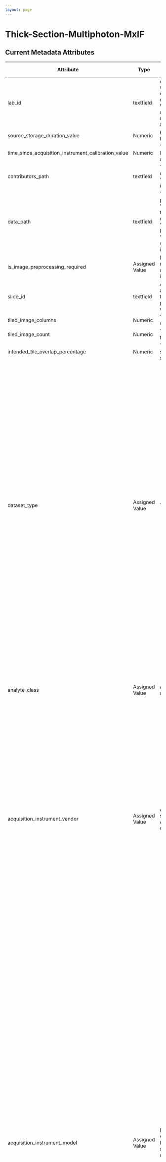 ```yaml
--- 
layout: page 
---
```

# Thick-Section-Multiphoton-MxIF 

## Current Metadata Attributes 

| Attribute                                           | Type      | Description                                                                                                                                                                                                                                                                                                                                                                                                                                                                                                                                                                          | Allowable Values                                                          | Required   |
|-----------------------------------------------------|-----------|--------------------------------------------------------------------------------------------------------------------------------------------------------------------------------------------------------------------------------------------------------------------------------------------------------------------------------------------------------------------------------------------------------------------------------------------------------------------------------------------------------------------------------------------------------------------------------------|----------------------------------------------------------------|------------|
| lab_id                                              | textfield | An internal field labs can use it to add whatever ID(s) they want or need for dataset validation and tracking. This could be a single ID (e.g., "Visium_9OLC_A4_S1") or a delimited list of IDs (e.g., “9OL; 9OLC.A2; Visium_9OLC_A4_S1”). This field will not be accessible to anyone outside of the consortium and no effort will be made to check if IDs provided by one data provider are also used by another.                                                                                                                                                                  |                                                                | False      |
| source_storage_duration_value                       | Numeric   | How long was the source material (parent) stored, prior to this sample being processed.                                                                                                                                                                                                                                                                                                                                                                                                                                                                                              |                                                                | True       |
| time_since_acquisition_instrument_calibration_value | Numeric   | The amount of time since the acqusition instrument was last serviced by the vendor. This provides a metric for assessing drift in data capture.                                                                                                                                                                                                                                                                                                                                                                                                                                      |                                                                | False      |
| contributors_path                                   | textfield | The path to the file with the ORCID IDs for all contributors of this dataset (e.g., "extras/contributors.tsv" or "./contributors.tsv"). This is an internal metadata field that is just used for ingest.                                                                                                                                                                                                                                                                                                                                                                             |                                                                | True       |
| data_path                                           | textfield | The top level directory containing the raw and/or processed data. For a single dataset upload this might be "." where as for a data upload containing multiple datasets, this would be the directory name for the respective dataset. For instance, if the data is within a directory called "TEST001-RK" use syntax "/TEST001-RK/" for this field. If there are multiple directory levels, use the format "/TEST001-RK/Run1/Pass2" in which "Pass2" is the subdirectory where the single dataset's data is stored. This is an internal metadata field that is just used for ingest. |                                                                | True       |
| is_image_preprocessing_required                    | Assigned Value  | Depending on if the acquisition instrument was a microscope, slide scanner, etc. will indicate whether or not any level of preprocessing was required to assemble the image (e.g., fusing image tiles) .                                                                                                                                                                                                                                                                                                                                                                             | [Yes],[No]                                                     | False      |
| slide_id                                            | textfield | A unique ID denoting the slide used. This allows users the ability to determine which tissue sections were processed together on the same slide. It is recommended that data providers prefix the ID with the center name, to prevent values overlapping across centers.                                                                                                                                                                                                                                                                                                             |                                                                | False      |
| tiled_image_columns                                 | Numeric   | This is how many columns used in stitching. This is sometimes referred to as the grid size x.                                                                                                                                                                                                                                                                                                                                                                                                                                                                                        |                                                                | False      |
| tiled_image_count                                   | Numeric   | This is the total number of raw (tiled) images captured, that are to be stitched together.                                                                                                                                                                                                                                                                                                                                                                                                                                                                                           |                                                                | False      |
| intended_tile_overlap_percentage                    | Numeric   | The amount of overlap between tiled images. This is the set point, where as during image acquisition there will be slight variations due to stage registration.                                                                                                                                                                                                                                                                                                                                                                                                                      |                                                                | False      |
| dataset_type                                        | Assigned Value      | The specific type of dataset being produced.                                                                                                                                                                                                                                                                                                                                                                                                                                                                                                                                         | 10X Multiome, 2D Imaging Mass Cytometry, ATACseq, Auto-fluorescence, Cell DIVE, CODEX, Confocal, CosMx, CyCIF, DBiT, DESI, Enhanced Stimulated Raman Spectroscopy (SRS), GeoMx (nCounter), GeoMx (NGS), HiFi-Slide, Histology, LC-MS, Light Sheet, MALDI, MERFISH, MIBI, Molecular Cartography, MUSIC, nanoSPLITS, PhenoCycler, Resolve, RNAseq, RNAseq (with probes), Second Harmonic Generation (SHG), SIMS, SNARE-seq2, Stereo-seq, Thick section Multiphoton MxIF, Visium (no probes), Visium (with probes), Xenium| True       |
| analyte_class                                       | Assigned Value      | Analytes are the target molecules being measured with the assay.                                                                                                                                                                                                                                                                                                                                                                                                                                                                                                                     |  Chromatin, DNA, DNA + RNA, Endogenous fluorophores, Fluorochrome, Lipid, Metabolite, Nucleic acid and protein, Peptide, Polysaccharide, Protein, RNA  | True       |
| acquisition_instrument_vendor                       | Assigned Value      | An acquisition instrument is the device that contains the signal detection hardware and signal processing software. Assays generate signals such as light of various intensities or color or signals representing the molecular mass.                                                                                                                                                                                                                                                                                                                                                | Akoya Biosciences, Andor, BGI Genomics, Bruker, Cytiva, Evident Scientific (Olympus), GE Healthcare, Hamamatsu, Huron Digital Pathology, Illumina, In-House, Ionpath, Keyence, Leica Biosystems, Leica Microsystems, Motic, NanoString, Resolve Biosciences, Sciex, Standard BioTools (Fluidigm), Thermo Fisher Scientific, Zeiss Microscopy | True       |
| acquisition_instrument_model                        | Assigned Value      | Manufacturers of an acquisition instrument may offer various versions (models) of that instrument with different features or sensitivities. Differences in features or sensitivities may be relevant to processing or interpretation of the data.                                                                                                                                                                                                                                                                                                                                    | Aperio AT2, Aperio CS2, Axio Observer 3, Axio Observer 5, Axio Observer 7, Axio Scan.Z1, BZ-X710, BZ-X800, BZ-X810, CosMx Spatial Molecular Imager, Custom: Multiphoton, Digital Spatial Profiler, DM6 B, DNBSEQ-T7, EVOS M7000, HiSeq 2500, HiSeq 4000, Hyperion Imaging System, IN Cell Analyzer 2200, Lightsheet 7, MALDI timsTOF Flex Prototype, MIBIscope, MoticEasyScan One, NanoZoomer 2.0-HT, NanoZoomer S210, NanoZoomer S360, NanoZoomer S60, NanoZoomer-SQ, NextSeq 2000, NextSeq 500, NextSeq 550, NovaSeq 6000, NovaSeq X, NovaSeq X Plus, Orbitrap Eclipse Tribrid, Orbitrap Fusion Lumos Tribrid, Phenocycler-Fusion 1.0, Phenocycler-Fusion 2.0, PhenoImager Fusion, Q Exactive, Q Exactive HF, Q Exactive UHMR, QTRAP 5500, Resolve Biosciences Molecular Cartography, SCN400, STELLARIS 5, TissueScope LE Slide Scanner, Unknown, VS200 Slide Scanner, Xenium Analyzer, Zyla 4.2 sCMOS | True       |
| source_storage_duration_unit                        | Assigned Value      | The time duration unit of measurement                                                                                                                                                                                                                                                                                                                                                                                                                                                                                                                                                | hour, month, day, minute, year | True       |
| time_since_acquisition_instrument_calibration_unit  | Assigned Value      | The time unit of measurement                                                                                                                                                                                                                                                                                                                                                                                                                                                                                                                                                         | month, day, year | False      |
| tile_configuration                                  | Assigned Value      | This is how the tiles are configured for stitching.                                                                                                                                                                                                                                                                                                                                                                                                                                                                                                                                  | Column-by-column, Not applicable, Row-by-row, Snake-by-columns, Snake-by-rows | False      |
| scan_direction                                      | Assigned Value      | This is the direction of imaging, which is required for stitching.                                                                                                                                                                                                                                                                                                                                                                                                                                                                                                                   | Left-and-down, Left-and-up, Not applicable, Right-and-down, Right-and-up | False      |
| metadata_schema_id                                  | textfield | The string that serves as the definitive identifier for the metadata schema version and is readily interpretable by computers for data validation and processing. Example: 22bc762a-5020-419d-b170-24253ed9e8d9                                                                                                                                                                                                                                                                                                                                                                      |                                                                | True       |
| preparation_protocol_doi                            | Link      | DOI for the protocols.io page that describes the assay or sample procurment and preparation. For example for an imaging assay, the protocol might include staining of a section through the creation of an OME-TIFF file. In this case the protocol would include any image processing steps required to create the OME-TIFF file. Example: https://dx.doi.org/10.17504/protocols.io.eq2lyno9qvx9/v1                                                                                                                                                                                 |                                                                | True       |
| is_targeted                                        | Assigned Value      | Specifies whether or not a specific molecule(s) is/are targeted for detection/measurement by the assay ("Yes" or "No"). The CODEX analyte is protein.                                                                                                                                                                                                                                                                                                                                                                                                                                | [Yes],[No]                                                            | True       |
| antibodies_path                                     | textfield | This is the location of the antibodies.tsv file relative to the root of the top level of the upload directory structure. This path should begin with "." and would likely be something like "./extras/antibodies.tsv".                                                                                                                                                                                                                                                                                                                                                               |                                                                | True       |
| parent_sample_id                                    | textfield | Unique HuBMAP or SenNet identifier of the sample (i.e., block, section or suspension) used to perform this assay. For example, for a RNAseq assay, the parent would be the suspension, whereas, for one of the imaging assays, the parent would be the tissue section. If an assay comes from multiple parent samples then this should be a comma separated list. Example: HBM386.ZGKG.235, HBM672.MKPK.442 or SNT232.UBHJ.322, SNT329.ALSK.102                                                                                                                                      |                                                                | True       |
